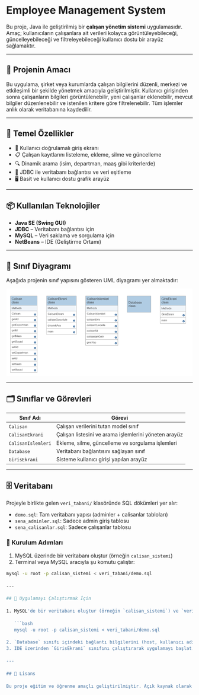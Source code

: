 # Employee Management System

Bu proje, Java ile geliştirilmiş bir **çalışan yönetim sistemi** uygulamasıdır. Amaç; kullanıcıların çalışanlara ait verileri kolayca görüntüleyebileceği, güncelleyebileceği ve filtreleyebileceği kullanıcı dostu bir arayüz sağlamaktır.

---

## 🎯 Projenin Amacı

Bu uygulama, şirket veya kurumlarda çalışan bilgilerini düzenli, merkezi ve etkileşimli bir şekilde yönetmek amacıyla geliştirilmiştir. Kullanıcı girişinden sonra çalışanların bilgileri görüntülenebilir, yeni çalışanlar eklenebilir, mevcut bilgiler düzenlenebilir ve istenilen kritere göre filtrelenebilir. Tüm işlemler anlık olarak veritabanına kaydedilir.

---

## 🧩 Temel Özellikler

- 🔐 Kullanıcı doğrulamalı giriş ekranı
- 📋 Çalışan kayıtlarını listeleme, ekleme, silme ve güncelleme
- 🔍 Dinamik arama (isim, departman, maaş gibi kriterlerde)
- 💾 JDBC ile veritabanı bağlantısı ve veri eşitleme
- 🖥️ Basit ve kullanıcı dostu grafik arayüz

---

## 📦 Kullanılan Teknolojiler

- **Java SE (Swing GUI)**
- **JDBC** – Veritabanı bağlantısı için
- **MySQL** – Veri saklama ve sorgulama için
- **NetBeans** – IDE (Geliştirme Ortamı)

---

## 🧱 Sınıf Diyagramı

Aşağıda projenin sınıf yapısını gösteren UML diyagramı yer almaktadır:

![Sınıf Diyagramı](SınıfDiyagramı.png)

---

## 🗂️ Sınıflar ve Görevleri

| Sınıf Adı           | Görevi |
|---------------------|--------|
| `Calisan`           | Çalışan verilerini tutan model sınıf |
| `CalisanEkrani`     | Çalışan listesini ve arama işlemlerini yöneten arayüz |
| `CalisanIslemleri`  | Ekleme, silme, güncelleme ve sorgulama işlemleri |
| `Database`          | Veritabanı bağlantısını sağlayan sınıf |
| `GirisEkrani`       | Sisteme kullanıcı girişi yapılan arayüz |

---

## 🗄️ Veritabanı

Projeyle birlikte gelen `veri_tabani/` klasöründe SQL dökümleri yer alır:

- `demo.sql`: Tam veritabanı yapısı (adminler + calisanlar tabloları)
- `sena_adminler.sql`: Sadece admin giriş tablosu
- `sena_calisanlar.sql`: Sadece çalışanlar tablosu

### 🔧 Kurulum Adımları

1. MySQL üzerinde bir veritabanı oluştur (örneğin `calisan_sistemi`)
2. Terminal veya MySQL aracıyla şu komutu çalıştır:

```bash
mysql -u root -p calisan_sistemi < veri_tabani/demo.sql

---

## 🚀 Uygulamayı Çalıştırmak İçin

1. MySQL'de bir veritabanı oluştur (örneğin `calisan_sistemi`) ve `veri_tabani/demo.sql` dosyasını içeri aktar:

   ```bash
   mysql -u root -p calisan_sistemi < veri_tabani/demo.sql

2. `Database` sınıfı içindeki bağlantı bilgilerini (host, kullanıcı adı, şifre) kendine göre güncelle.
3. IDE üzerinden `GirisEkrani` sınıfını çalıştırarak uygulamayı başlat.

---

## 📜 Lisans

Bu proje eğitim ve öğrenme amaçlı geliştirilmiştir. Açık kaynak olarak geliştirilmeye açıktır.
